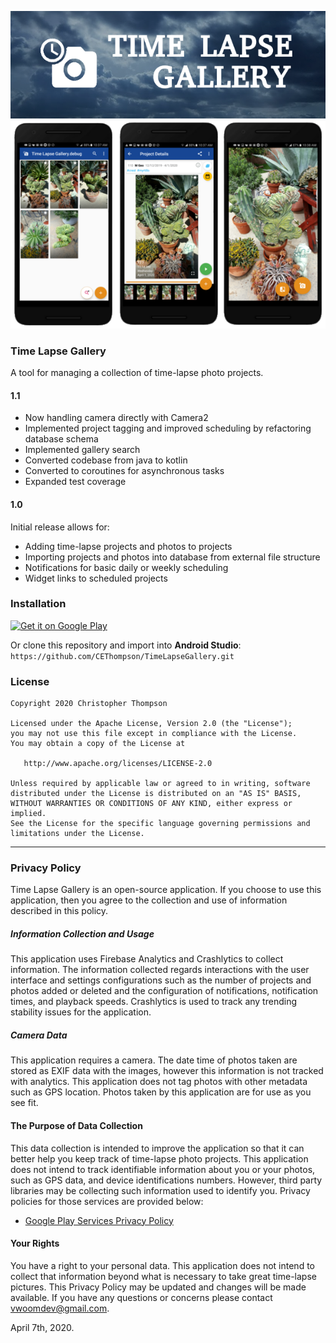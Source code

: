 ![Time Lapse Gallery Branding](branding_small.png)<br/>
![Time Lapse Gallery Preview](preview.png)<br/>

### Time Lapse Gallery
A tool for managing a collection of time-lapse photo projects.
#### 1.1

* Now handling camera directly with Camera2
* Implemented project tagging and improved scheduling by refactoring database schema
* Implemented gallery search
* Converted codebase from java to kotlin
* Converted to coroutines for asynchronous tasks
* Expanded test coverage

#### 1.0
Initial release allows for:
* Adding time-lapse projects and photos to projects
* Importing projects and photos into database from external file structure
* Notifications for basic daily or weekly scheduling
* Widget links to scheduled projects

### Installation 
[![Get it on Google Play](https://play.google.com/intl/en_us/badges/static/images/badges/en_badge_web_generic.png)](https://play.google.com/store/apps/details?id=com.vwoom.timelapsegallery&pcampaignid=pcampaignidMKT-Other-global-all-co-prtnr-py-PartBadge-Mar2515-1)

Or clone this repository and import into **Android Studio**:
`https://github.com/CEThompson/TimeLapseGallery.git`

### License
    Copyright 2020 Christopher Thompson

    Licensed under the Apache License, Version 2.0 (the "License");
    you may not use this file except in compliance with the License.
    You may obtain a copy of the License at

       http://www.apache.org/licenses/LICENSE-2.0

    Unless required by applicable law or agreed to in writing, software
    distributed under the License is distributed on an "AS IS" BASIS,
    WITHOUT WARRANTIES OR CONDITIONS OF ANY KIND, either express or implied.
    See the License for the specific language governing permissions and
    limitations under the License.



----
### Privacy Policy
Time Lapse Gallery is an open-source application. If you choose to use this application, then you agree to the collection and use of information described in this policy. 

##### Information Collection and Usage
This application uses Firebase Analytics and Crashlytics to collect information. The information collected regards interactions with the user interface and settings configurations such as the number of projects and photos added or deleted and the configuration of notifications, notification times, and playback speeds. Crashlytics is used to track any trending stability issues for the application.

##### Camera Data
This application requires a camera. The date time of photos taken are stored as EXIF data with the images, however this information is not tracked with analytics. This application does not tag photos with other metadata such as GPS location. Photos taken by this application are for use as you see fit.

#### The Purpose of Data Collection
This data collection is intended to improve the application so that it can better help you keep track of time-lapse photo projects. This application does not intend to track identifiable information about you or your photos, such as GPS data, and device identifications numbers. However, third party libraries may be collecting such information used to identify you. Privacy policies for those services are provided below:

* [Google Play Services Privacy Policy](https://policies.google.com/privacy?hl=en-US "Google Services Privacy Policy")


#### Your Rights
You have a right to your personal data. This application does not intend to collect that information beyond what is necessary to take great time-lapse pictures. This Privacy Policy may be updated and changes will be made available. If you have any questions or concerns please contact vwoomdev@gmail.com.

April 7th, 2020. 
